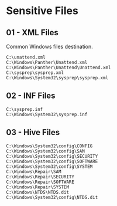 # Sensitive Files

## 01 - XML Files

Common Windows files destination.

```
C:\unattend.xml
C:\Windows\Panther\Unattend.xml
C:\Windows\Panther\Unattend\Unattend.xml
C:\sysprep\sysprep.xml
C:\Windows\System32\sysprep\sysprep.xml
```

## 02 - INF Files

```
C:\sysprep.inf
C:\Windows\System32\sysprep.inf
```

## 03 - Hive Files

```
C:\Windows\System32\config\CONFIG
C:\Windows\System32\config\SAM
C:\Windows\System32\config\SECURITY
C:\Windows\System32\config\SOFTWARE
C:\Windows\System32\config\SYSTEM
C:\Windows\Repair\SAM
C:\Windows\Repair\SECURITY
C:\Windows\Repair\SOFTWARE
C:\Windows\Repair\SYSTEM
C:\Windows\NTDS\NTDS.dit
C:\Windows\System32\config\NTDS.dit
```